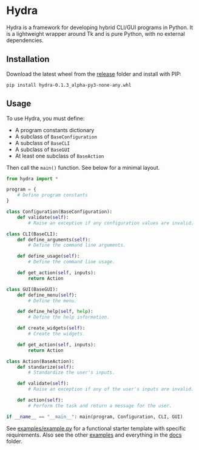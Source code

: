 # Hydra

Hydra is a framework for developing hybrid CLI/GUI programs in Python. It is a lightweight wrapper around Tk and is pure Python, with no external dependencies.

## Installation

Download the latest wheel from the [release](release) folder and install with PIP:

```pip install hydra-0.1.3_alpha-py3-none-any.whl```

## Usage

To use Hydra, you must define:

* A program constants dictionary
* A subclass of `BaseConfiguration`
* A subclass of `BaseCLI`
* A subclass of `BaseGUI`
* At least one subclass of `BaseAction`

Then call the `main()` function. See below for a minimal layout.

```python
from hydra import *

program = {
	# Define program constants
}

class Configuration(BaseConfiguration):
	def validate(self):
		# Raise an exception if any configuration values are invalid.

class CLI(BaseCLI):
	def define_arguments(self):
		# Define the command line arguments.

	def define_usage(self):
		# Define the command line usage.

	def get_action(self, inputs):
		return Action

class GUI(BaseGUI):
	def define_menu(self):
		# Define the menu.

	def define_help(self, help):
		# Define the help information.

	def create_widgets(self):
		# Create the widgets.

	def get_action(self, inputs):
		return Action

class Action(BaseAction):
	def standarize(self):
		# Standardize the user's inputs.

	def validate(self):
		# Raise an exception if any of the user's inputs are invalid.

	def action(self):
		# Perform the task and return a message for the user.

if __name__ == "__main__": main(program, Configuration, CLI, GUI)
```

See [examples/example.py](examples/example.py) for a functional starter template with specific requirements. Also see the other [examples](examples) and everything in the [docs](docs) folder.

